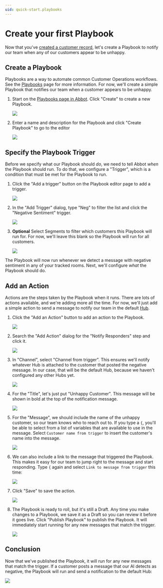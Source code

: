```yaml
---
uid: quick-start.playbooks
---
```


# Create your first Playbook

Now that you've [created a customer record](xref:quick-start.customer-setup), let's create a Playbook to notify our team when any of our customers appear to be unhappy.

## Create a Playbook

Playbooks are a way to automate common Customer Operations workflows.
See the [Playbooks](xref:playbooks) page for more information.
For now, we'll create a simple Playbook that notifies our team when a customer appears to be unhappy.

1. Start on the [Playbooks page in Abbot](https://app.ab.bot/Playbooks). Click "Create" to create a new Playbook.

    <img src="/public/images/articles/quick-start.Playbooks/create-Playbook-button.png">

2. Enter a name and description for the Playbook and click "Create Playbook" to go to the editor

    <img src="/public/images/articles/quick-start.Playbooks/create-Playbook-page.png">

## Specify the Playbook Trigger

Before we specify what our Playbook should _do_, we need to tell Abbot _when_ the Playbook should run.
To do that, we configure a "Trigger", which is a condition that must be met for the Playbook to run.

1. Click the "Add a trigger" button on the Playbook editor page to add a trigger.

    <img src="/public/images/articles/quick-start.Playbooks/add-trigger-button.png">

2. In the "Add Trigger" dialog, type "Neg" to filter the list and click the "Negative Sentiment" trigger.

    <img src="/public/images/articles/quick-start.Playbooks/add-trigger-neg-search.png">

3. **Optional** Select Segments to filter which customers this Playbook will run for. For now, we'll leave this blank so the Playbook will run for all customers.

    <img src="/public/images/articles/quick-start.Playbooks/add-trigger-choose-segment.png">

The Playbook will now run whenever we detect a message with negative sentiment in any of your tracked rooms.
Next, we'll configure _what_ the Playbook should do.

## Add an Action

Actions are the steps taken by the Playbook when it runs.
There are lots of actions available, and we're adding more all the time.
For now, we'll just add a simple action to send a message to notify our team in the default [Hub](xref:conversation-management.hubs).

1. Click the "Add an Action" button to add an action to the Playbook.

    <img src="/public/images/articles/quick-start.Playbooks/add-action-button.png">

2. Search the "Add Action" dialog for the "Notify Responders" step and click it.

    <img src="/public/images/articles/quick-start.playbooks/add-action-notify-search.png">

3. In "Channel", select "Channel from trigger". This ensures we'll notify whatever Hub is attached to the customer that posted the negative message. In our case, that will be the default Hub, because we haven't configured any other Hubs yet.

    <img src="/public/images/articles/quick-start.playbooks/notify-responders-channel.png">

4. For the "Title", let's just put "Unhappy Customer". This message will be shown in bold at the top of the notification message.

    <img src="/public/images/articles/quick-start.playbooks/notify-responders-title.png">

5. For the "Message", we should include the name of the unhappy customer, so our team knows who to reach out to. If you type a `{`, you'll be able to select from a list of variables that are available to use in the message. Select `Customer name from trigger` to insert the customer's name into the message.

    <img src="/public/images/articles/quick-start.playbooks/notify-responders-message-customer-name-variable.png">

6. We can also include a link to the message that triggered the Playbook. This makes it easy for our team to jump right to the message and start responding. Type `{` again and select `Link to message from trigger` this time:

    <img src="/public/images/articles/quick-start.playbooks/notify-responders-message-link-message-variable.png">

7. Click "Save" to save the action.

    <img src="/public/images/articles/quick-start.playbooks/notify-responders-full-action.png">

8. The Playbook is ready to roll, but it's still a Draft. Any time you make changes to a Playbook, we save it as a Draft so you can review it before it goes live. Click "Publish Playbook" to publish the Playbook. It will immediately start running for any new messages that match the trigger.

    <img src="/public/images/articles/quick-start.playbooks/notify-responders-publish.png">

## Conclusion

Now that we've published the Playbook, it will run for any new messages that match the trigger.
If a customer posts a message that our AI detects as negative, the Playbook will run and send a notification to the default Hub:

<img src="/public/images/articles/quick-start.playbooks/negative-sentiment-notification.png">
